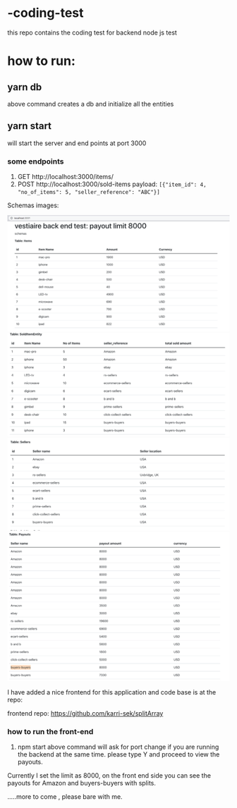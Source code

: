 # -coding-test
this repo contains the coding test for  backend node js test
# how to run:

## yarn db
above command creates a db and initialize all the entities

## yarn start
will start the server and end points at port 3000

### some endpoints

1) GET http://localhost:3000/items/
2) POST http://localhost:3000/sold-items
payload: `[{"item_id": 4, "no_of_items": 5, "seller_reference": "ABC"}]`

Schemas images:

![alt text](https://github.com/karri-sek/vestiaire-backend-test/blob/master/Items.png?raw=true)
![alt text](https://github.com/karri-sek/vestiaire-backend-test/blob/master/soldItemEntity.png?raw=true)
![alt text](https://github.com/karri-sek/vestiaire-backend-test/blob/master/sellers.png?raw=true)
![alt text](https://github.com/karri-sek/vestiaire-backend-test/blob/master/payouts.png?raw=true)

I have added a nice frontend for this application and code base is at the repo:

frontend repo: https://github.com/karri-sek/splitArray
### how to run the front-end
1) npm start
above command will ask for port change if you are running the backend at the same time. please type Y and proceed to view the payouts. 

Currently I set the limit as 8000, on the front end side you can see the payouts for Amazon and buyers-buyers with splits.

.....more to come , please bare with me.
